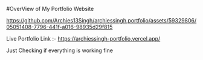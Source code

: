 #OverView of My Portfolio Website

https://github.com/Archies13Singh/archiessingh.portfolio/assets/59329806/05051408-7796-441f-a016-98935d29f815


Live Portfolio Link :- https://archiessingh-portfolio.vercel.app/

Just Checking if everything is working fine

